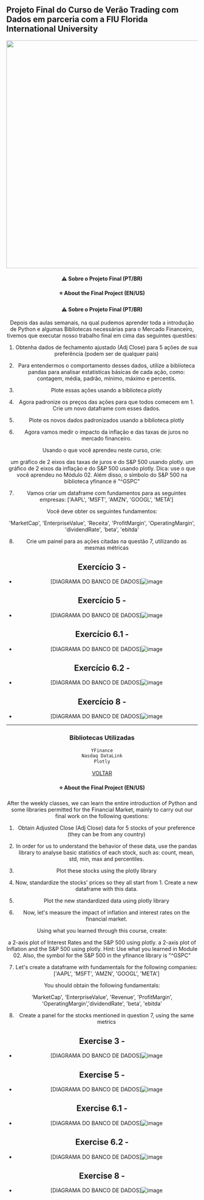 ## Projeto Final do Curso de Verão Trading com Dados em parceria com a FIU Florida International University

<center><img src = "https://github.com/victorncg/pythonforfinance/blob/main/Captura%20de%20tela%202023-07-14%20144104.png?raw=true" width = "600">

#### ⚠️ Sobre o Projeto Final (PT/BR)
#### ⭐ About the Final Project (EN/US)


#### ⚠️ Sobre o Projeto Final (PT/BR)

Depois das aulas semanais, na qual pudemos aprender toda a introdução de Python e algumas Bibliotecas necessárias para o Mercado Financeiro, tivemos que executar nosso trabalho final em cima das seguintes questões:


1. Obtenha dados de fechamento ajustado (Adj Close) para 5 ações de sua preferência (podem ser de qualquer país)

2. Para entendermos o comportamento desses dados, utilize a biblioteca pandas para analisar estatísticas básicas de cada ação, como: contagem, média, padrão, mínimo, máximo e percentis.

3. Plote essas ações usando a biblioteca plotly

4. Agora padronize os preços das ações para que todos comecem em 1. Crie um novo dataframe com esses dados.

5. Plote os novos dados padronizados usando a biblioteca plotly

6. Agora vamos medir o impacto da inflação e das taxas de juros no mercado financeiro.

Usando o que você aprendeu neste curso, crie:

um gráfico de 2 eixos das taxas de juros e do S&P 500 usando plotly.
um gráfico de 2 eixos da inflação e do S&P 500 usando plotly.
Dica: use o que você aprendeu no Módulo 02. Além disso, o símbolo do S&P 500 na biblioteca yfinance é "^GSPC"

7. Vamos criar um dataframe com fundamentos para as seguintes empresas:
['AAPL', 'MSFT', 'AMZN', 'GOOGL', 'META']


Você deve obter os seguintes fundamentos:

'MarketCap', 'EnterpriseValue', 'Receita', 'ProfitMargin', 'OperatingMargin', 'dividendRate', 'beta', 'ebitda'

8. Crie um painel para as ações citadas na questão 7, utilizando as mesmas métricas



## Exercício 3 - 
- [DIAGRAMA DO BANCO DE DADOS]![image](https://github.com/wellingtonb3/TradingcomDados-FIU/blob/main/newplot%201.png)

## Exercício 5 - 
- [DIAGRAMA DO BANCO DE DADOS]![image](https://github.com/wellingtonb3/TradingcomDados-FIU/blob/main/newplot%202.png)

## Exercício 6.1 - 
- [DIAGRAMA DO BANCO DE DADOS]![image](https://github.com/wellingtonb3/TradingcomDados-FIU/blob/main/newplot%203.png)

## Exercício 6.2 - 
- [DIAGRAMA DO BANCO DE DADOS]![image](https://github.com/wellingtonb3/TradingcomDados-FIU/blob/main/newplot%204.png)

## Exercício 8 - 
- [DIAGRAMA DO BANCO DE DADOS]![image](https://github.com/wellingtonb3/TradingcomDados-FIU/blob/main/newplot%205.png)



--------------------------------------------------------------------------

### Bibliotecas Utilizadas
```python
YFinance
Nasdaq DataLink
Plotly
```


[VOLTAR](#ecommerce-ifood)


#### ⭐ About the Final Project (EN/US)

After the weekly classes, we can learn the entire introduction of Python and some libraries permitted for the Financial Market, mainly to carry out our final work on the following questions:

1. Obtain Adjusted Close (Adj Close) data for 5 stocks of your preference (they can be from any country)

2. In order for us to understand the behavior of these data, use the pandas library to analyse basic statistics of each stock, such as: count, mean, std, min, max and percentiles.

3. Plot these stocks using the plotly library

4. Now, standardize the stocks' prices so they all start from 1. Create a new dataframe with this data.

5. Plot the new standardized data using plotly library

6. Now, let's measure the impact of inflation and interest rates on the financial market.

Using what you learned through this course, create:

a 2-axis plot of Interest Rates and the S&P 500 using plotly.
a 2-axis plot of Inflation and the S&P 500 using plotly.
Hint: Use what you learned in Module 02. Also, the symbol for the S&P 500 in the yfinance library is "^GSPC"

7. Let's create a dataframe with fundamentals for the following companies:
['AAPL', 'MSFT', 'AMZN', 'GOOGL', 'META']

You should obtain the following fundamentals:

'MarketCap', 'EnterpriseValue', 'Revenue', 'ProfitMargin', 'OperatingMargin','dividendRate', 'beta', 'ebitda'

8. Create a panel for the stocks mentioned in question 7, using the same metrics


## Exercise 3 - 
- [DIAGRAMA DO BANCO DE DADOS]![image](https://github.com/wellingtonb3/TradingcomDados-FIU/blob/main/newplot%201.png)

## Exercise 5 - 
- [DIAGRAMA DO BANCO DE DADOS]![image](https://github.com/wellingtonb3/TradingcomDados-FIU/blob/main/newplot%202.png)

## Exercise 6.1 - 
- [DIAGRAMA DO BANCO DE DADOS]![image](https://github.com/wellingtonb3/TradingcomDados-FIU/blob/main/newplot%203.png)

## Exercise 6.2 - 
- [DIAGRAMA DO BANCO DE DADOS]![image](https://github.com/wellingtonb3/TradingcomDados-FIU/blob/main/newplot%204.png)

## Exercise 8 - 
- [DIAGRAMA DO BANCO DE DADOS]![image](https://github.com/wellingtonb3/TradingcomDados-FIU/blob/main/newplot%205.png)






